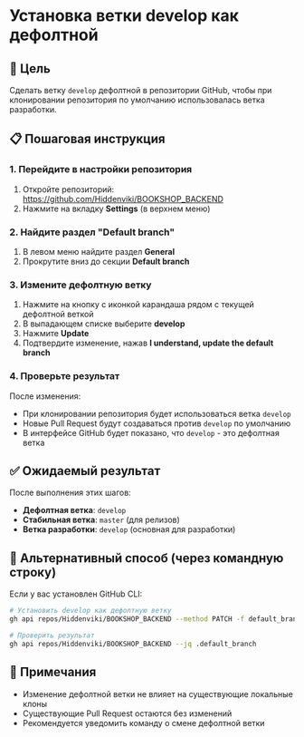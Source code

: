 # Установка ветки develop как дефолтной

## 🎯 Цель
Сделать ветку `develop` дефолтной в репозитории GitHub, чтобы при клонировании репозитория по умолчанию использовалась ветка разработки.

## 📋 Пошаговая инструкция

### 1. Перейдите в настройки репозитория
1. Откройте репозиторий: https://github.com/Hiddenviki/BOOKSHOP_BACKEND
2. Нажмите на вкладку **Settings** (в верхнем меню)

### 2. Найдите раздел "Default branch"
1. В левом меню найдите раздел **General**
2. Прокрутите вниз до секции **Default branch**

### 3. Измените дефолтную ветку
1. Нажмите на кнопку с иконкой карандаша рядом с текущей дефолтной веткой
2. В выпадающем списке выберите **develop**
3. Нажмите **Update**
4. Подтвердите изменение, нажав **I understand, update the default branch**

### 4. Проверьте результат
После изменения:
- При клонировании репозитория будет использоваться ветка `develop`
- Новые Pull Request будут создаваться против `develop` по умолчанию
- В интерфейсе GitHub будет показано, что `develop` - это дефолтная ветка

## ✅ Ожидаемый результат

После выполнения этих шагов:
- **Дефолтная ветка**: `develop`
- **Стабильная ветка**: `master` (для релизов)
- **Ветка разработки**: `develop` (основная для разработки)

## 🔄 Альтернативный способ (через командную строку)

Если у вас установлен GitHub CLI:

```bash
# Установить develop как дефолтную ветку
gh api repos/Hiddenviki/BOOKSHOP_BACKEND --method PATCH -f default_branch=develop

# Проверить результат
gh api repos/Hiddenviki/BOOKSHOP_BACKEND --jq .default_branch
```

## 📝 Примечания

- Изменение дефолтной ветки не влияет на существующие локальные клоны
- Существующие Pull Request остаются без изменений
- Рекомендуется уведомить команду о смене дефолтной ветки
